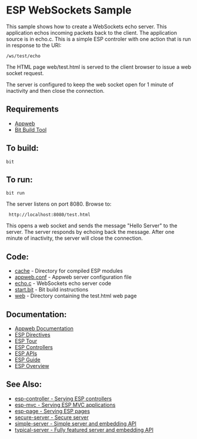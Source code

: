 ESP WebSockets Sample
===

This sample shows how to create a WebSockets echo server. This application 
echos incoming packets back to the client. The application source is in echo.c.
This is a simple ESP controler with one action that is run in response
to the URI: 

    /ws/test/echo

The HTML page web/test.html is served to the client browser to issue a web socket
request.

The server is configured to keep the web socket open for 1 minute of inactivity and
then close the connection.

Requirements
---

* [Appweb](http://embedthis.com/downloads/appweb/download.ejs)
* [Bit Build Tool](http://embedthis.com/downloads/bit/download.ejs)

To build:
---
    bit 

To run:
---
    bit run

The server listens on port 8080. Browse to: 
 
     http://localhost:8080/test.html

This opens a web socket and sends the message "Hello Server" to the server. The server responds
by echoing back the message. After one minute of inactivity, the server will close the connection.

Code:
---
* [cache](cache) - Directory for compiled ESP modules
* [appweb.conf](appweb.conf) - Appweb server configuration file
* [echo.c](echo.c) - WebSockets echo server code
* [start.bit](start.bit) - Bit build instructions
* [web](web) - Directory containing the test.html web page

Documentation:
---
* [Appweb Documentation](http://embedthis.com/products/appweb/doc/index.html)
* [ESP Directives](http://embedthis.com/products/appweb/doc/guide/appweb/users/dir/esp.html)
* [ESP Tour](http://embedthis.com/products/appweb/doc/guide/esp/users/tour.html)
* [ESP Controllers](http://embedthis.com/products/appweb/doc/guide/esp/users/controllers.html)
* [ESP APIs](http://embedthis.com/products/appweb/doc/api/esp.html)
* [ESP Guide](http://embedthis.com/products/appweb/doc/guide/esp/users/index.html)
* [ESP Overview](http://embedthis.com/products/appweb/doc/guide/esp/users/using.html)

See Also:
---
* [esp-controller - Serving ESP controllers](../esp-controller/README.md)
* [esp-mvc - Serving ESP MVC applications](../esp-mvc/README.md)
* [esp-page - Serving ESP pages](../esp-page/README.md)
* [secure-server - Secure server](../secure-server/README.md)
* [simple-server - Simple server and embedding API](../simple-server/README.md)
* [typical-server - Fully featured server and embedding API](../typical-server/README.md)
